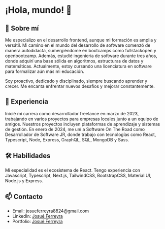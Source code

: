 # ¡Hola, mundo! 👋

## 🚀 Sobre mí
Me especializo en el desarrollo frontend, aunque mi formación es amplia y versátil. Mi camino en el mundo del desarrollo de software comenzó de manera autodidacta, sumergiéndome en bootcamps como fullstackopen y openbootcamp. Además, estudié ingeniería de software durante tres años, donde adquirí una base sólida en algoritmos, estructuras de datos y matemáticas. Actualmente, estoy cursando una licenciatura en software para formalizar aún más mi educación.

Soy proactivo, dedicado y disciplinado, siempre buscando aprender y crecer. Me encanta enfrentar nuevos desafíos y mejorar constantemente.

## 💼 Experiencia
Inicié mi carrera como desarrollador freelance en marzo de 2023, trabajando en varios proyectos para empresas locales junto a un equipo de amigos. Nuestros proyectos incluyen plataformas de aprendizaje y sistemas de gestión. En enero de 2024, me uní a Software On The Road como Desarrollador de Software JR, donde trabajo con tecnologías como React, Typescript, Node, Express, GraphQL, SQL, MongoDB y Sass.

## 🛠️ Habilidades
Mi especialidad es el ecosistema de React. Tengo experiencia con Javascript, Typescript, Next.js, TailwindCSS, BootstrapCSS, Material UI, Node.js y Express.

<!-- ## 🌟 Proyectos destacados
Aquí puedes agregar tus proyectos destacados en el futuro. Te dejo un ejemplo de cómo podrías hacerlo:

1. Nombre del Proyecto: Breve descripción del proyecto.
2. Nombre del Proyecto: Breve descripción del proyecto.
-->

## 📫 Contacto
- Email: josueferreyra8824@gmail.com
- LinkedIn: [Josué Ferreyra](https://www.linkedin.com/in/josue-ferreyra/)
- Portfolio: [Josué Ferreyra](https://josueferreyra.vercel.app/)
